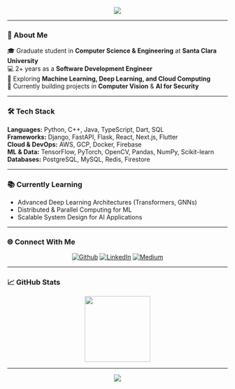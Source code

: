 <!-- Banner -->
<p align="center">
  <img src="https://capsule-render.vercel.app/api?type=waving&color=0:0f2027,100:2c5364&height=200&section=header&text=Hi%20I'm%20Anmol%20Sharma%20👋&fontSize=40&fontColor=ffffff" />
</p>

---

### 🚀 About Me  
🎓 Graduate student in **Computer Science & Engineering** at **Santa Clara University**  
💻 2+ years as a **Software Development Engineer**  
🤖 Exploring **Machine Learning, Deep Learning, and Cloud Computing**   
🌱 Currently building projects in **Computer Vision** & **AI for Security**  

---

### 🛠️ Tech Stack  
**Languages:** Python, C++, Java, TypeScript, Dart, SQL  
**Frameworks:** Django, FastAPI, Flask, React, Next.js, Flutter  
**Cloud & DevOps:** AWS, GCP, Docker, Firebase  
**ML & Data:** TensorFlow, PyTorch, OpenCV, Pandas, NumPy, Scikit-learn  
**Databases:** PostgreSQL, MySQL, Redis, Firestore  

---

### 📚 Currently Learning  
- Advanced Deep Learning Architectures (Transformers, GNNs)  
- Distributed & Parallel Computing for ML  
- Scalable System Design for AI Applications  

---


### 🌐 Connect With Me  
<p align="center">
  <a href="https://github.com/Anmol-tech" target="_blank"><img alt="Github" src="https://img.shields.io/badge/GitHub-%2312100E.svg?&style=for-the-badge&logo=Github&logoColor=white" /></a> 
  <a href="https://www.linkedin.com/in/anmolsharma-cs/" target="_blank"><img alt="LinkedIn" src="https://img.shields.io/badge/linkedin-%230077B5.svg?&style=for-the-badge&logo=linkedin&logoColor=white" /></a>
  <a href="https://medium.com/@anmol2512s" target="_blank"><img alt="Medium" src="https://img.shields.io/badge/medium-%2312100E.svg?&style=for-the-badge&logo=medium&logoColor=white" /></a>
</p>

---

### 📈 GitHub Stats  
<p align="center">
  <!-- <img src="https://github-readme-stats.vercel.app/api?username=Anmol-tech&show_icons=true&theme=gotham" height="150"/> -->
  <img src="https://github-readme-streak-stats.herokuapp.com/?user=Anmol-tech&theme=gotham" height="150"/>
</p>

---

<!-- Footer -->
<p align="center">
  <img src="https://capsule-render.vercel.app/api?type=waving&color=0:0f2027,100:2c5364&height=100&section=footer"/>
</p>
